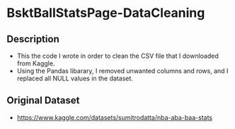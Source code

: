 # BsktBallStatsPage-DataCleaning

## Description
* This the code I wrote in order to clean the CSV file that I downloaded from Kaggle.
* Using the Pandas libarary, I removed unwanted columns and rows, and I replaced all NULL values in the dataset.


## Original Dataset
* https://www.kaggle.com/datasets/sumitrodatta/nba-aba-baa-stats





